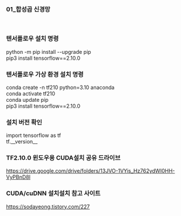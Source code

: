 ### 01_합성곱 신경망
<br>

### 텐서플로우 설치 명령
python -m pip install --upgrade pip  <br>
pip3 install tensorflow==2.10.0 <br>


### 텐서플로우 가상 환경 설치 명령
conda create -n tf210 python=3.10 anaconda <br>
conda activate tf210 <br>
conda update pip <br>
pip3 install tensorflow==2.10.0 <br>

### 설치 버전 확인
import tensorflow as tf <br>
tf.\_\_version\_\_ <br>

### TF2.10.0 윈도우용 CUDA설치 공유 드라이브
https://drive.google.com/drive/folders/13JVO-1VYis_Hz762ydWI0HH-VyPBnD8l

### CUDA/cuDNN 설치설치 참고 사이트
https://sodayeong.tistory.com/227
